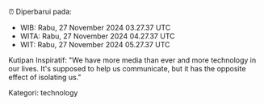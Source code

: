 ⏰ Diperbarui pada:
- WIB: Rabu, 27 November 2024 03.27.37 UTC
- WITA: Rabu, 27 November 2024 04.27.37 UTC
- WIT: Rabu, 27 November 2024 05.27.37 UTC

Kutipan Inspiratif:
"We have more media than ever and more technology in our lives. It's supposed to help us communicate, but it has the opposite effect of isolating us."


Kategori: technology

